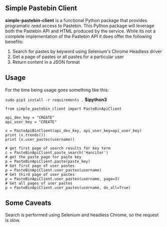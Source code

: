 ## Simple Pastebin Client
**simple-pastebin-client** is a functional Python package that provides programatic *read* access to Pastebin.  This Python package will leverage both the Pastebin API and HTML produced by the service.  While its not a complete implementation of the Pastebin API it does offer the following benefits:

1. Search for pastes by keyword using Selenium's Chrome Headless driver
2. Get a page of pastes or all pastes for a particular user
3. Return content in a JSON format

## Usage

For the time being usage goes something like this:

``sudo pip3 install -r requirements .``
**$ipython3**

```
from simple_pastebin_client import PasteBinApiClient

api_dev_key = "CREATE" 
api_user_key = "CREATE"

x = PasteApiBinClient(api_dev_key, api_user_key=api_user_key)
print (x.trends())
print (x.user_pastes(username))

# get first page of search results for key term
c = PasteBinApiClient.paste_search('Hancitor')
# get the paste page for paste key
p = PasteBinApiClient.paste(paste_key)
# Get first page of user pastes
p = PasteBinApiClient.user_pastes(username)
# Get third page of user pastes
p = PasteBinApiClient.user_pastes(username, page=3)
# Get all pages of user pastes
p = PasteBinApiClient.user_pastes(username, do_all=True)
```


## Some Caveats

Search is performed using Selenium and headless Chrome, so the request is slow.


